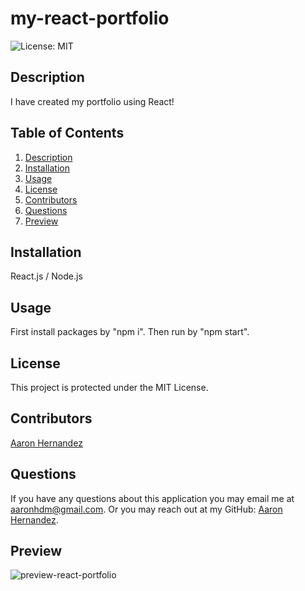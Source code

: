 # my-react-portfolio
  ![License: MIT](https://img.shields.io/badge/License-MIT-yellow.svg)
  
  ## Description
  
  I have created my portfolio using React!
  
  ## Table of Contents
  
  1. [Description](#description)
  2. [Installation](#installation)
  3. [Usage](#usage)
  4. [License](#license)
  5. [Contributors](#contributors)
  6. [Questions](#questions)
  7. [Preview](#preview)
  
  
  ## Installation
  
  React.js / Node.js
  
  ## Usage
  
  First install packages by "npm i". Then run by "npm start".
  
  ## License
  This project is protected under the MIT License.
  
  ## Contributors
  
  [Aaron Hernandez](https://github.com/aaronhdm)
  
  ## Questions
  
  If you have any questions about this application you may email me at aaronhdm@gmail.com.
  Or you may reach out at my GitHub: [Aaron Hernandez](https://github.com/aaronhdm).
  
  ## Preview
  
  ![preview-react-portfolio](https://user-images.githubusercontent.com/107087837/191437085-3a35b794-ef9a-4d57-a714-49eaa0c80e61.png)
